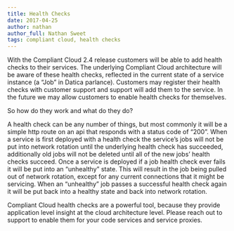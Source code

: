 ```yaml
---
title: Health Checks
date: 2017-04-25
author: nathan
author_full: Nathan Sweet
tags: compliant cloud, health checks
---
```

With the Compliant Cloud 2.4 release customers will be able to add health checks to their services. The underlying Compliant Cloud architecture will be aware of these health checks, reflected in the current state of a service instance (a “Job” in Datica parlance). Customers may register their health checks with customer support and support will add them to the service. In the future we may allow customers to enable health checks for themselves.

So how do they work and what do they do?

A health check can be any number of things, but most commonly it will be a simple http route on an api that responds with a status code of “200”. When a service is first deployed with a health check the service’s jobs will not be put into network rotation until the underlying health check has succeeded, additionally old jobs will not be deleted until all of the new jobs’ health checks succeed. Once a service is deployed if a job health check ever fails it will be put into an “unhealthy” state. This will result in the job being pulled out of network rotation, except for any current connections that it might be servicing. When an “unhealthy” job passes a successful health check again it will be put back into a healthy state and back into network rotation.

Compliant Cloud health checks are a powerful tool, because they provide application level insight at the cloud architecture level. Please reach out to support to enable them for your code services and service proxies.